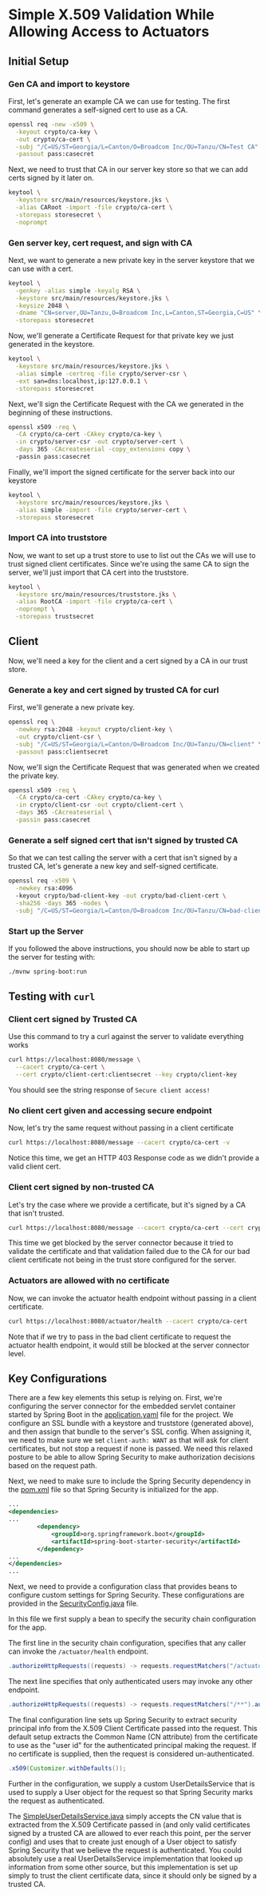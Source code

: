 # Simple X.509 Validation While Allowing Access to Actuators

## Initial Setup
### Gen CA and import to keystore
First, let's generate an example CA we can use for testing.  The first command generates a self-signed cert to use as a CA.
```bash
openssl req -new -x509 \
  -keyout crypto/ca-key \
  -out crypto/ca-cert \
  -subj "/C=US/ST=Georgia/L=Canton/O=Broadcom Inc/OU=Tanzu/CN=Test CA" \
  -passout pass:casecret
```

Next, we need to trust that CA in our server key store so that we can add certs signed by it later on.
```bash
keytool \
  -keystore src/main/resources/keystore.jks \
  -alias CARoot -import -file crypto/ca-cert \
  -storepass storesecret \
  -noprompt
```

### Gen server key, cert request, and sign with CA
Next, we want to generate a new private key in the server keystore that we can use with a cert.
```bash
keytool \
  -genkey -alias simple -keyalg RSA \
  -keystore src/main/resources/keystore.jks \
  -keysize 2048 \
  -dname "CN=server,OU=Tanzu,O=Broadcom Inc,L=Canton,ST=Georgia,C=US" \
  -storepass storesecret
```

Now, we'll generate a Certificate Request for that private key we just generated in the keystore.
```bash
keytool \
  -keystore src/main/resources/keystore.jks \
  -alias simple -certreq -file crypto/server-csr \
  -ext san=dns:localhost,ip:127.0.0.1 \
  -storepass storesecret
```

Next, we'll sign the Certificate Request with the CA we generated in the beginning of these instructions.
```bash
openssl x509 -req \
  -CA crypto/ca-cert -CAkey crypto/ca-key \
  -in crypto/server-csr -out crypto/server-cert \
  -days 365 -CAcreateserial -copy_extensions copy \ 
  -passin pass:casecret
```
Finally, we'll import the signed certificate for the server back into our keystore
```bash
keytool \
  -keystore src/main/resources/keystore.jks \
  -alias simple -import -file crypto/server-cert \
  -storepass storesecret
```

### Import CA into truststore
Now, we want to set up a trust store to use to list out the CAs we will use to trust signed client certificates.  Since we're using the same CA to sign the server, we'll just import that CA cert into the truststore.
```bash
keytool \
  -keystore src/main/resources/truststore.jks \
  -alias RootCA -import -file crypto/ca-cert \
  -noprompt \
  -storepass trustsecret
```

## Client
Now, we'll need a key for the client and a cert signed by a CA in our trust store.

### Generate a key and cert signed by trusted CA for curl
First, we'll generate a new private key.
```bash
openssl req \
  -newkey rsa:2048 -keyout crypto/client-key \
  -out crypto/client-csr \
  -subj "/C=US/ST=Georgia/L=Canton/O=Broadcom Inc/OU=Tanzu/CN=client" \
  -passout pass:clientsecret
```
Now, we'll sign the Certificate Request that was generated when we created the private key.
```bash
openssl x509 -req \
  -CA crypto/ca-cert -CAkey crypto/ca-key \
  -in crypto/client-csr -out crypto/client-cert \
  -days 365 -CAcreateserial \
  -passin pass:casecret
```

### Generate a self signed cert that isn't signed by trusted CA
So that we can test calling the server with a cert that isn't signed by a trusted CA, let's generate a new key and self-signed certificate.
```bash
openssl req -x509 \
  -newkey rsa:4096 
  -keyout crypto/bad-client-key -out crypto/bad-client-cert \
  -sha256 -days 365 -nodes \
  -subj "/C=US/ST=Georgia/L=Canton/O=Broadcom Inc/OU=Tanzu/CN=bad-client"
```

### Start up the Server
If you followed the above instructions, you should now be able to start up the server for testing with:
```bash
./mvnw spring-boot:run
```

## Testing with `curl`

### Client cert signed by Trusted CA
Use this command to try a curl against the server to validate everything works
```bash
curl https://localhost:8080/message \
  --cacert crypto/ca-cert \
  --cert crypto/client-cert:clientsecret --key crypto/client-key
```
You should see the string response of `Secure client access!`

### No client cert given and accessing secure endpoint
Now, let's try the same request without passing in a client certificate
```bash
curl https://localhost:8080/message --cacert crypto/ca-cert -v
```

Notice this time, we get an HTTP 403 Response code as we didn't provide a valid client cert.

### Client cert signed by non-trusted CA
Let's try the case where we provide a certificate, but it's signed by a CA that isn't trusted.

```bash
curl https://localhost:8080/message --cacert crypto/ca-cert --cert crypto/bad-client-cert --key crypto/bad-client-key -v
```

This time we get blocked by the server connector because it tried to validate the certificate and that validation failed due to the CA for our bad client certificate not being in the trust store configured for the server.

### Actuators are allowed with no certificate
Now, we can invoke the actuator health endpoint without passing in a client certificate.
```bash
curl https://localhost:8080/actuator/health --cacert crypto/ca-cert
```

Note that if we try to pass in the bad client certificate to request the actuator health endpoint, it would still be blocked at the server connector level.

## Key Configurations
There are a few key elements this setup is relying on.  First, we're configuring the server connector for the embedded servlet container started by Spring Boot in the [application.yaml](src/main/resources/application.yaml) file for the project.  We configure an SSL bundle with a keystore and truststore (generated above), and then assign that bundle to the server's SSL config.  When assigning it, we need to make sure we set `client-auth: WANT` as that will ask for client certificates, but not stop a request if none is passed.  We need this relaxed posture to be able to allow Spring Security to make authorization decisions based on the request path.

Next, we need to make sure to include the Spring Security dependency in the [pom.xml](pom.xml) file so that Spring Security is initialized for the app.
```xml
...
<dependencies>
...
		<dependency>
			<groupId>org.springframework.boot</groupId>
			<artifactId>spring-boot-starter-security</artifactId>
		</dependency>
...
</dependencies>
...
```

Next, we need to provide a configuration class that provides beans to configure custom settings for Spring Security.  These configurations are provided in the [SecurityConfig.java](src/main/java/com/vmware/tanzu/se/simple/SecurityConfig.java) file.

In this file we first supply a bean to specify the security chain configuration for the app.

The first line in the security chain configuration, specifies that any caller can invoke the `/actuator/health` endpoint.
```java
.authorizeHttpRequests((requests) -> requests.requestMatchers("/actuator/health").permitAll())
```

The next line specifies that only authenticated users may invoke any other endpoint.
```java
.authorizeHttpRequests((requests) -> requests.requestMatchers("/**").authenticated())
```

The final configuration line sets up Spring Security to extract security principal info from the X.509 Client Certificate passed into the request.  This default setup extracts the Common Name (CN attribute) from the certificate to use as the "user id" for the authenticated principal making the request.  If no certificate is supplied, then the request is considered un-authenticated.
```java
.x509(Customizer.withDefaults());
```

Further in the configuration, we supply a custom UserDetailsService that is used to supply a User object for the request so that Spring Security marks the request as authenticated.

The [SimpleUserDetailsService.java](src/main/java/com/vmware/tanzu/se/simple/SimpleUserDetailsService.java) simply accepts the CN value that is extracted from the X.509 Certificate passed in (and only valid certificates signed by a trusted CA are allowed to ever reach this point, per the server config) and uses that to create just enough of a User object to satisfy Spring Security that we believe the request is authenticated.  You could absolutely use a real UserDetailsService implementation that looked up information from some other source, but this implementation is set up simply to trust the client certificate data, since it should only be signed by a trusted CA.